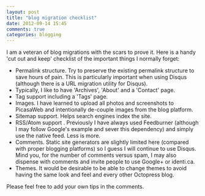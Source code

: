 ```yaml
---
layout: post
title: "blog migration checklist"
date: 2012-09-14 15:45
comments: true
categories: blogging
---
```

I am a veteran of blog migrations with the scars to prove it. Here is a handy 'cut out and keep' checklist of the important things I normally forget:

- Permalink structure. Try to preserve the existing permalink structure to save hours of pain. This is particularly important when using Disqus (although there is a URL migration utility for Disqus).
- Typically, I like to have 'Archives', 'About' and a 'Contact' page.
- Tag support including a 'Tags' page.
- Images. I have learned to upload all photos and screenshots to PicasaWeb and intentionally de-couple images from the blog platform.
- Sitemap support. Helps search engines index the site.
- RSS/Atom support . Previously I have always used Feedburner (although I may follow Google's example and sever this dependency) and simply use the native feed. Less is more.
- Comments. Static site generators are slightly limited here (compared with proper blogging platforms) so I guess I will continue to use Disqus. Mind you, for the number of comments versus spam, I may also dispense with comments and invite people to use Google+ or identi.ca.
- Themes. It would be desirable to be able to change themes to avoid having the same look and feel and every other Octopress blog.

Please feel free to add your own tips in the comments.
